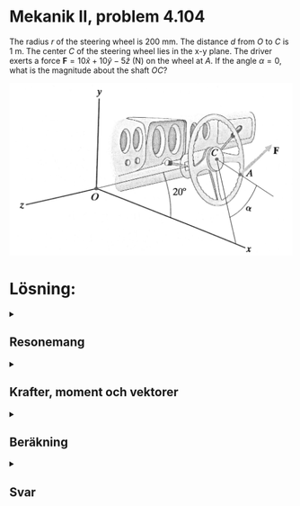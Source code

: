 # Mekanik II, problem 4.104

The radius $r$ of the steering wheel is 200 mm. The distance $d$ from $O$ to $C$ is 1 m. The center $C$ of the steering wheel lies in the x-y plane. The driver exerts a force $\mathbf{F}=10\hat{x}+10\hat{y}-5\hat{z}$ (N) on the wheel at $A$. If the angle $\alpha = 0$, what is the magnitude about the shaft $OC$? 

![Ratt](./BF4_104a.png)


# Lösning:

<details>
    <summary>
        <h2>Resonemang<br></h2>
    </summary>
Det som söks är momentet $\mathbf{M}_{OC}$ kring rattstången som går i riktningen $\hat{r}_{OC}$. Därför är ett lämpligt tillvägagångssätt att först bestämma momentet $\mathbf{M}_{C}$ kring rattens centrum $C$ for att sedan använda ekvationen för momentet kring en axel som ger $\mathbf{M}_{OC}=(\mathbf{M}_{C} \cdot \hat{r}_{OC}) \hat{r}_{OC}$.
</details>

<details>
    <summary>
        <h2>Krafter, moment och vektorer<br></h2>
    </summary>
För att kunna beräkna $\mathbf{M}_{OC}$ behöver vi först bestämma enhetsvektorn $\mathbf{r}_{OC}$ och kraftmomentet $\mathbf{M}_{OC}$.
    
Enhetsvektorn $\mathbf{r}_{OC}$ ligger i xy-planet och kan med hjälp av trigonometriska samband skrivas som 

$\mathbf{r}_{OC} = \cos 20 \hat{x} + \sin 20 \hat{y}$



Eftersom den enda kraft som bidrar i problemet är $\mathbf{F}$, vilken verkar med vektorn $\mathbf{r}_C_A$ kring punkten $C$, blir kraftmomentet $\mathbf{M}_{C}=\mathbf{r}_{CA}\times\mathbf{F}$

Eftersom vinkeln $\alpha=0$ enligt uppgiften ligger punkten $A$ i samma plan som rattstången, d.v.s. i xy-planet. Även om det är svårt att se i figuren kan man anta att ratten sitter vinkelrätt mot rattstången. En projektion av systemet i xy-planet ges nedan:

![xy-ratt](./BF4_104b.png)

För att tydligare se hur ett uttryck för $\mathbf{r}_{CA}$ kan fås kan man använda vinkelförhållanden enligt figurer nedan:

![trianglar](./BF4_104c.png)

Så $\mathbf{r}_{CA}$ kan därför skrivas

$\mathbf{r}_{CA} = r \sin 20 \hat{x} - r \cos 20 \hat{y}$  (m)

och $\mathbf{F}$ är som givet i uppgiften

$\mathbf{F}=10\hat{x}+10\hat{y}-5\hat{z}$ (N)

</details>

<details>
    <summary>
        <h2>Beräkning<br></h2>
    </summary>


Vi börjar med att beräkna kraftmomentet $\mathbf{M}_{C}=\mathbf{r}_{CA}\times\mathbf{F}$


$\mathbf{r}_{CA} \times \mathbf{F} =  \begin{vmatrix}
&\hat{x}&&\hat{y}&&\hat{z}&\\
\\
& r \sin 20 && -r \cos 20 && 0 &\\
\\
& 10 && 10 && -5 &\\
\end{vmatrix} = 5r \cos 20 \hat{x} + 5 r \sin 20 \hat{y} + (10r\sin 20 + 10r \cos 20)\hat{z}$

Med kraftmomentet $\mathbf{M}_C$ uträknat kan vi nu räkna momentet $\mathbf{M}_{AC}$ längs rattstången $AC$. Som ett delsteg räknar vi skalärprodukten $\mathbf{M}_C \cdot \hat{r}_{AC}$:

$\mathbf{M}_C \cdot \hat{r}_{AC} = 
(\cos 20 \hat{x} + \sin 20 \hat{y}) \cdot (5r \cos 20 \hat{x} + 5 r \sin 20 \hat{y} + 20r\sin 20 \hat{z}) = \\
5r \cos^2 20 + 5r \sin^2 20 + 0 = 5r ( \cos^2 20 + \sin^2 20) = 5r $ 


Vilket ger oss kraftmomentet kring $AC$ som:

$\mathbf{M}_{AC} = (\mathbf{M}_C \cdot \hat{r}_{AC})\hat{r}_{AC} = 
5r (\cos 20 \hat{x} + \sin 20 \hat{y}) = 5r \cos 20 \hat{x} + 5 r \sin 20 \hat{y}$


Med insatt värde $r=0.2 m$ blir $\mathbf{M}_{AC} = 5r \cos 20 \hat{x} + 5 r \sin 20 \hat{y} =  \cos 20 \hat{x} + \sin 20 \hat{y}$ (Nm)

Normen av $\mathbf{M}_{AC}$ ger oss magnituden ${M}_{AC}$ som söktes i uppgiften:

${M}_{AC} = \sqrt{\cos 20 \hat{x} + \sin 20 \hat{y}} = \sqrt{1} = 1$ (Nm)

(Notera att redan skalärprodukten $\mathbf{M}_C \cdot \hat{r}_{AC}$ gav oss magnituden eftersom $\hat{r}_{AC}$ är en enhetsvektor).


</details>

<details>
    <summary>
        <h2>Svar<br></h2>
    </summary>
Magnituden av kraftmomentet kring $AC$ är ${M}_{AC} = 1$  (Nm)
   
</details>
